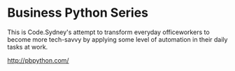 # Business Python Series

This is Code.Sydney's attempt to transform everyday officeworkers to become more tech-savvy by applying some level of automation in their daily tasks at work. 

http://pbpython.com/
